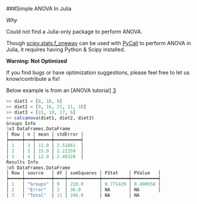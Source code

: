 ###Simple ANOVA In Julia

_Why_

Could not find a Julia-only package to perform ANOVA.

Though [scipy.stats.f\_oneway][2] can be used with [PyCall][1] to  perform ANOVA in Julia, it requires having Python & Scipy installed.

__Warning: Not Optimized__

If you find bugs or have optimization suggestions, please feel free to let us know/contribute a fix!


Below example is from an [ANOVA tutorial] [3]

```julia
>> diet1 = [8, 16, 9]
>> diet2 = [9, 16, 21, 11, 18]
>> diet3 = [15, 10, 17, 6]
>> calcanova(diet1, diet2, diet3) 
Groups Info
3x3 DataFrames.DataFrame
│ Row │ n │ mean │ stdError │
┝━━━━━┿━━━┿━━━━━━┿━━━━━━━━━━┥
│ 1   │ 3 │ 11.0 │ 2.51661  │
│ 2   │ 5 │ 15.0 │ 2.21359  │
│ 3   │ 4 │ 12.0 │ 2.48328  │
Results Info
3x5 DataFrames.DataFrame
│ Row │ source   │ df │ sumSquares │ FStat    │ PValue   │
┝━━━━━┿━━━━━━━━━━┿━━━━┿━━━━━━━━━━━━┿━━━━━━━━━━┿━━━━━━━━━━┥
│ 1   │ "Groups" │ 9  │ 210.0      │ 0.771429 │ 0.490658 │
│ 2   │ "Error"  │ 2  │ 36.0       │ NA       │ NA       │
│ 3   │ "Total"  │ 11 │ 246.0      │ NA       │ NA

```


[1]: https://github.com/stevengj/PyCall.jl
[2]: http://docs.scipy.org/doc/scipy/reference/generated/scipy.stats.f_oneway.html
[3]: http://people.stat.sc.edu/hendrixl/stat205/Lecture%20Notes/ANOVA%20S12.pdf
